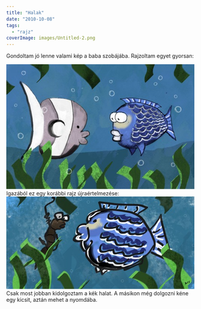 ```yaml
---
title: "Halak"
date: "2010-10-08"
tags: 
  - "rajz"
coverImage: images/Untitled-2.png
---
```


Gondoltam jó lenne valami kép a baba szobájába. Rajzoltam egyet gyorsan:

![hal](images/hal-500x332.jpg) Igazából ez egy korábbi rajz újraértelmezése: ![hal_regi](images/hal_regi-500x246.jpg) Csak most jobban kidolgoztam a kék halat. A másikon még dolgozni kéne egy kicsit, aztán mehet a nyomdába.
